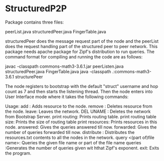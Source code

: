 # StructuredP2P
Package contains three files:

peerList.java structuredPeer.java FingerTable.java

structuredPeer does the message request part of the node and the peerList does the request handling part of the structured peer to peer network. This package needs apache package for Zipf's distribution to run queries. The command format for compiling and running the code are as follows:

javac -classpath commons-math3-3.6.1.jar peerListen.java structuredPeer.java FingerTable.java
java -classpath .:commons-math3-3.6.1 structurePeer <node port> <bootstrap server IP> <bootstrap server Port>

The node registers to bootstrap with the default "struct" username and hop count as 7 and then starts the listening thread. Then the node enters into User Interface mode where it takes the following commands:

Usage: add :	Adds resource to the node. remove :	Deletes resource from the node. leave:	Leaves the network. DEL UNAME : Deletes the network from Bootstrap Server. print routing:	Prints routing table. print routing table size:	Prints the size of routing table print resources:	Prints resources in this node. answered:	Gives the queries answered till now. forwarded:	Gives the number of queries forwarded till now. distribute :	Distributes the resources.txt contents to all the nodes in the network. query <(part of)file name>: Queries the given file name or part of the file name queries :Generates the number of queries given wit hthat Zipf's exponent. exit: Exits the program.
